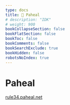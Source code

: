 ```yaml
---
type: docs
title: 🔷 Paheal
# description: "IDK"
# weight: 900
bookCollapseSection: false
bookFlatSection: false
bookToc: false
bookComments: false
bookSearchExclude: true
bookHidden: false
robotsNoIndex: true
---
```


# Paheal

[rule34.paheal.net](https://rule34.paheal.net?nt)
